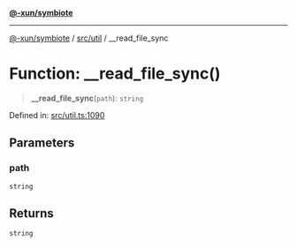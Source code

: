 [**@-xun/symbiote**](../../../README.md)

***

[@-xun/symbiote](../../../README.md) / [src/util](../README.md) / \_\_read\_file\_sync

# Function: \_\_read\_file\_sync()

> **\_\_read\_file\_sync**(`path`): `string`

Defined in: [src/util.ts:1090](https://github.com/Xunnamius/symbiote/blob/39b78f935df3d66a96654bd78c86b3952384b660/src/util.ts#L1090)

## Parameters

### path

`string`

## Returns

`string`

